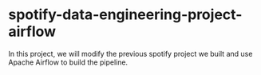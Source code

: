 # spotify-data-engineering-project-airflow
In this project, we will modify the previous spotify project we built and use Apache Airflow to build the pipeline.
